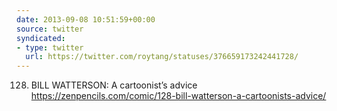 ```yaml
---
date: 2013-09-08 10:51:59+00:00
source: twitter
syndicated:
- type: twitter
  url: https://twitter.com/roytang/statuses/376659173242441728/
---
```


128. BILL WATTERSON: A cartoonist’s advice https://zenpencils.com/comic/128-bill-watterson-a-cartoonists-advice/